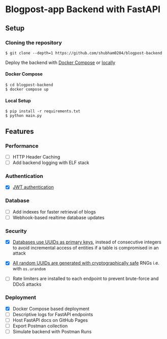 # Blogpost-app Backend with FastAPI

## Setup

### Cloning the repository

```commandline
$ git clone --depth=1 https://github.com/shubham0204/blogpost-backend
```

Deploy the backend with [Docker Compose]() or [locally]()

#### Docker Compose

```commandline
$ cd blogpost-backend
$ docker compose up
```

#### Local Setup

```commandline
$ pip install -r requirements.txt
$ python main.py
```

## Features

### Performance

- [ ] HTTP Header Caching
- [ ] Add backend logging with ELF stack

### Authentication

- [x] [JWT authentication](https://dev.to/kimmaida/signing-and-validating-json-web-tokens-jwt-for-everyone-25fb)

### Database

- [ ] Add indexes for faster retrieval of blogs
- [ ] Webhook-based realtime database updates

### Security

- [x] [Databases use UUIDs as primary keys](https://www.mysqltutorial.org/mysql-uuid/), instead of consecutive integers to
 avoid incremental access of entities if a table is compromised in an attack

- [x] [All random UUIDs are generated with cryptographically safe](https://crypto.stackexchange.com/questions/39186/what-does-it-mean-for-a-random-number-generator-to-be-cryptographically-secure)
RNGs i.e. with `os.urandom`

- [ ] Rate limiters are installed to each endpoint to prevent 
brute-force and DDoS attacks

### Deployment

- [x] Docker Compose based deployment
- [ ] Descriptive logs for FastAPI endpoints
- [ ] Host FastAPI docs on GitHub Pages
- [ ] Export Postman collection
- [ ] Simulate backend with Postman Runs
